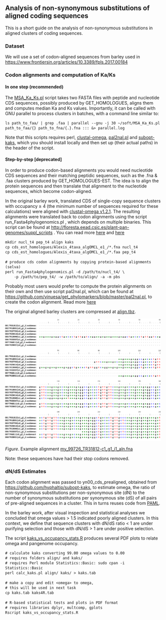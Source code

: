 ## Analysis of non-synonymous substitutions of aligned coding sequences

This is a short guide on the analysis of non-synonymous substitutions in aligned 
clusters of coding sequences. 

### Dataset

We will use a set of codon-aligned sequences from barley used in https://www.frontiersin.org/articles/10.3389/fpls.2017.00184

### Codon alignments and computation of Ka/Ks 

#### In one step (recommended)

The 
[MSA_Ka_Ks.pl](https://github.com/eead-csic-compbio/eead-csic-compbio.github.io/blob/master/scripts/MSA_Ka_Ks.pl)
script takes two FASTA files with peptide and nucleotide CDS sequences,
possibly produced by GET_HOMOLOGUES, aligns them and computes median Ka and Ks values. 
Importantly, it can be called with GNU parallel to process clusters in batches,
with a command line similar to:

    ls path_to_faa/ | grep .faa | parallel --gnu -j 30 ~/soft/MSA_Ka_Ks.pl path_to_faa/{} path_to_fna/{.}.fna ::: &> parallel.log

Note that this scripts requires perl, [clustal-omega](http://www.clustal.org/omega), 
[pal2nal.pl](http://www.bork.embl.de/pal2nal/distribution/pal2nal.v14.tar.gz) and 
[subopt-kaks](https://github.com/hyphaltip/subopt-kaks), 
which you should install locally and then set up (their actual paths) in the header of the script.


#### Step-by-step [deprecated]

In order to produce codon-based alignments you would need nucleotide CDS sequences and their matching peptidic sequences, such as the .fna & .faa clusters produced by GET_HOMOLOGUES-EST. The idea is to align the protein sequences and then translate that alignment to the nucleotide sequences, which become codon-aligned.

In the original barley work, translated CDS of single-copy sequence clusters with occupancy ≥ 4 (the minimum number of sequences required for these calculations) were aligned with [clustal-omega v1.2.1](http://www.clustal.org/omega). The resulting alignments were translated back to codon alignments using the script run_Fasta4phylogenomics.pl , which depends on multiple binaries. This script can be found at http://floresta.eead.csic.es/plant-pan-genomes/suppl_scripts . You can read more [here](https://www.ncbi.nlm.nih.gov/pmc/articles/PMC2703966) and [here](http://maya.ccg.unam.mx/primers4clades/tutorial.html)

```
mkdir nucl_t4 pep_t4 align kaks
cp cds_est_homologues/Alexis_4taxa_algOMCL_e1_/*.fna nucl_t4
cp cds_est_homologues/Alexis_4taxa_algOMCL_e1_/*.faa pep_t4

# produce cds codon alignments by copying protein-based alignments (selva)
perl run_Fasta4phylogenomics.pl -d /path/to/nucl_t4/ \
	-p /path/to/pep_t4/ -w /path/to/align/ -a -m pbs 
```

Probably most users would prefer to compute the protein alignments on their own and then use script pal2nal.pl, which can be found at https://github.com/vinuesa/get_phylomarkers/blob/master/pal2nal.pl, to create the codon alignment. Read more [here](https://www.ncbi.nlm.nih.gov/pmc/articles/PMC1538804/)

The original aligned barley clusters are compressed at [align.tbz](./align.tbz). 

![](example.png)

*Figure*. Example alignment [my_99726_TR31812-c1_g1_i1_aln.fna](./my_99726_TR31812-c1_g1_i1_aln.fna)

Note: these sequences have had their stop codons removed.

### dN/dS Estimates

Each codon alignment was passed to yn00_cds_prealigned, obtained from https://github.com/hyphaltip/subopt-kaks, to estimate omega, the ratio of non-synonymous substitutions per non-synonymous site (dN) to the number of synonymous substitutions per synonymous site (dS) of all pairs of pre-aligned sequences in a cluster. This in turns reuses code from [PAML](https://academic.oup.com/bioinformatics/article/13/5/555/420769). 

In the barley work, after visual inspection and statistical analyses we concluded that omega values  > 1.5 indicated poorly aligned clusters. In this context, we define that sequence clusters with dN/dS ratio < 1 are under purifying selection and those with dN/dS > 1 are under positive selection.

The script [kaks_vs_occupancy_stats.R](./kaks_vs_occupancy_stats.R) produces several PDF plots to relate omega and pangenome occupancy.

```
# calculate kaks converting 99.00 omega values to 0.00
# requires folders align/ and kaks/
# requires Perl module Statistics::Basic: sudo cpan -i Statistics::Basic
perl calc_kaks.pl align/ kaks/ > kaks.tab

# make a copy and edit <omega> to omega,
# this will be used in next task
cp kaks.tab kaks4R.tab

# R-based statistical tests and plots in PDF format
# requires libraries dplyr, multcomp, gplots
Rscript kaks_vs_occupancy_stats.R

```
